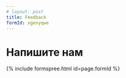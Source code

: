 ```yaml
---
# layout: post
title: Feedback
formId: xgenyqwe
---
```


# Напишите нам
{% include formspree.html id=page.formId %}
